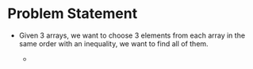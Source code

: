 # Problem Statement

* Given 3 arrays, we want to choose 3 elements from each array in the same order with an inequality, we want to 
find all of them.

  * 
